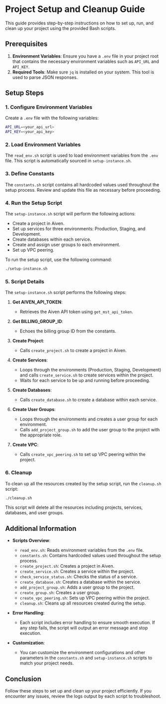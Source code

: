 

# Project Setup and Cleanup Guide

This guide provides step-by-step instructions on how to set up, run, and clean up your project using the provided Bash scripts.

## Prerequisites

1. **Environment Variables**: Ensure you have a `.env` file in your project root that contains the necessary environment variables such as `API_URL` and `API_KEY`.
2. **Required Tools**: Make sure `jq` is installed on your system. This tool is used to parse JSON responses.

## Setup Steps

### 1. Configure Environment Variables

Create a `.env` file with the following variables:

```bash
API_URL=<your_api_url>
API_KEY=<your_api_key>
```

### 2. Load Environment Variables

The `read_env.sh` script is used to load environment variables from the `.env` file. This script is automatically sourced in `setup-instance.sh`.

### 3. Define Constants

The `constants.sh` script contains all hardcoded values used throughout the setup process. Review and update this file as necessary before proceeding.

### 4. Run the Setup Script

The `setup-instance.sh` script will perform the following actions:

- Create a project in Aiven.
- Set up services for three environments: Production, Staging, and Development.
- Create databases within each service.
- Create and assign user groups to each environment.
- Set up VPC peering.

To run the setup script, use the following command:

```bash
./setup-instance.sh
```

### 5. Script Details

The `setup-instance.sh` script performs the following steps:

1. **Get AIVEN_API_TOKEN**:
    - Retrieves the Aiven API token using `get_mst_api_token`.

2. **Get BILLING_GROUP_ID**:
    - Echoes the billing group ID from the constants.

3. **Create Project**:
    - Calls `create_project.sh` to create a project in Aiven.

4. **Create Services**:
    - Loops through the environments (Production, Staging, Development) and calls `create_service.sh` to create services within the project.
    - Waits for each service to be up and running before proceeding.

5. **Create Databases**:
    - Calls `create_database.sh` to create a database within each service.

6. **Create User Groups**:
    - Loops through the environments and creates a user group for each environment.
    - Calls `add_project_group.sh` to add the user group to the project with the appropriate role.

7. **Create VPC**:
    - Calls `create_vpc_peering.sh` to set up VPC peering within the project.

### 6. Cleanup

To clean up all the resources created by the setup script, run the `cleanup.sh` script:

```bash
./cleanup.sh
```

This script will delete all the resources including projects, services, databases, and user groups.

## Additional Information

- **Scripts Overview**:
    - `read_env.sh`: Reads environment variables from the `.env` file.
    - `constants.sh`: Contains hardcoded values used throughout the setup process.
    - `create_project.sh`: Creates a project in Aiven.
    - `create_service.sh`: Creates a service within the project.
    - `check_service_status.sh`: Checks the status of a service.
    - `create_database.sh`: Creates a database within the service.
    - `add_project_group.sh`: Adds a user group to the project.
    - `create_group.sh`: Creates a user group.
    - `create_vpc_peering.sh`: Sets up VPC peering within the project.
    - `cleanup.sh`: Cleans up all resources created during the setup.

- **Error Handling**:
    - Each script includes error handling to ensure smooth execution. If any step fails, the script will output an error message and stop execution.

- **Customization**:
    - You can customize the environment configurations and other parameters in the `constants.sh` and `setup-instance.sh` scripts to match your project needs.

## Conclusion

Follow these steps to set up and clean up your project efficiently. If you encounter any issues, review the logs output by each script to troubleshoot.
